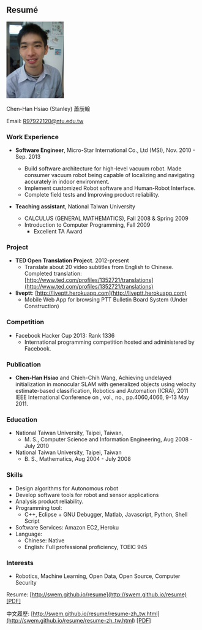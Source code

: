 ## Resumé


<img src="photo.jpg" alt="photo" style="width: 150px;"/>

Chen-Han Hsiao (Stanley) 蕭辰翰

Email: <R97922120@ntu.edu.tw>

### Work Experience

*   **Software Engineer**, Micro-Star International Co., Ltd (MSI),
    Nov. 2010 - Sep. 2013
    - Build software architecture for high-level vacuum robot. Made consumer vacuum robot being capable of localizing and navigating accurately in indoor environment. 
    - Implement customized Robot software and Human-Robot Interface.
    - Complete field tests and Improving product reliability.

*   **Teaching assistant**, National Taiwan University
    - CALCULUS (GENERAL MATHEMATICS), Fall 2008 & Spring 2009
    - Introduction to Computer Programming, Fall 2009
        - Excellent TA Award

### Project

*   **TED Open Translation Project**. 2012-present
    -  Translate about 20 video subtitles from English to Chinese. Completed translation: [http://www.ted.com/profiles/1352721/translations](http://www.ted.com/profiles/1352721/translations)
*   **liveptt**: [http://liveptt.herokuapp.com](http://liveptt.herokuapp.com)
    -  Mobile Web App for browsing PTT Bulletin Board System (Under Construction)

### Competition

*   Facebook Hacker Cup 2013: Rank 1336
    - International programming competition hosted and administered by Facebook.

### Publication

*   **Chen-Han Hsiao** and Chieh-Chih Wang, Achieving undelayed initialization in monocular SLAM with generalized objects using velocity estimate-based classification, Robotics and Automation (ICRA), 2011 IEEE International Conference on , vol., no., pp.4060,4066, 9-13 May 2011.

### Education

*   National Taiwan University, Taipei, Taiwan, 
    * M. S., Computer Science and Information Engineering, Aug 2008 - July 2010
*   National Taiwan University, Taipei, Taiwan
    * B. S., Mathematics, Aug 2004 - July 2008

### Skills
*   Design algorithms for Autonomous robot
*   Develop software tools for robot and sensor applications
*   Analysis product reliability.
*   Programming tool: 
    - C++, Eclipse + GNU Debugger, Matlab, Javascript, Python, Shell Script
*   Software Services: Amazon EC2, Heroku
*   Language:
    * Chinese: Native
    * English: Full professional proficiency, TOEIC 945

### Interests

*   Robotics, Machine Learning, Open Data, Open Source, Computer Security


Resume: [http://swem.github.io/resume](http://swem.github.io/resume) [[PDF]](https://raw.github.com/swem/resume/master/resume.pdf)

中文履歷: [http://swem.github.io/resume/resume-zh_tw.html](http://swem.github.io/resume/resume-zh_tw.html) [[PDF]](https://raw.github.com/swem/resume/master/resume-zh_tw.pdf)
